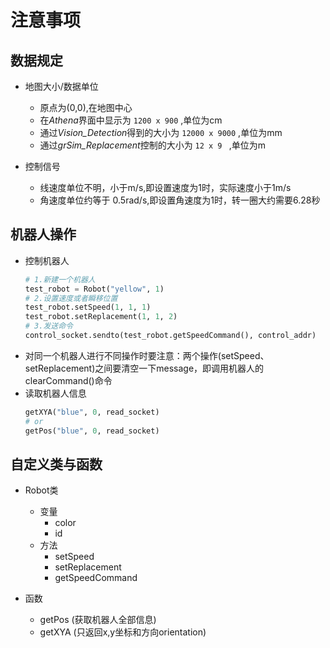 # 注意事项
## 数据规定
* 地图大小/数据单位
  * 原点为(0,0),在地图中心
  * 在*Athena*界面中显示为 `1200 x 900` ,单位为cm 
  * 通过*Vision_Detection*得到的大小为 `12000 x 9000` ,单位为mm
  * 通过*grSim_Replacement*控制的大小为 `12 x 9 ` ,单位为m

* 控制信号
  * 线速度单位不明，小于m/s,即设置速度为1时，实际速度小于1m/s
  * 角速度单位约等于 0.5rad/s,即设置角速度为1时，转一圈大约需要6.28秒
## 机器人操作
* 控制机器人
  ``` python
  # 1.新建一个机器人
  test_robot = Robot("yellow", 1)
  # 2.设置速度或者瞬移位置
  test_robot.setSpeed(1, 1, 1)
  test_robot.setReplacement(1, 1, 2)
  # 3.发送命令
  control_socket.sendto(test_robot.getSpeedCommand(), control_addr)
  ```
* 对同一个机器人进行不同操作时要注意：两个操作(setSpeed、setReplacement)之间要清空一下message，即调用机器人的clearCommand()命令
* 读取机器人信息
  ``` python
  getXYA("blue", 0, read_socket)
  # or
  getPos("blue", 0, read_socket)
  ```
## 自定义类与函数
* Robot类
  * 变量
    * color
    * id
  * 方法
    * setSpeed
    * setReplacement
    * getSpeedCommand

* 函数
  * getPos (获取机器人全部信息)
  * getXYA (只返回x,y坐标和方向orientation)